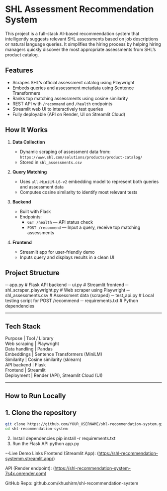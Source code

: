 # SHL Assessment Recommendation System

This project is a full-stack AI-based recommendation system that intelligently suggests relevant SHL assessments based on job descriptions or natural language queries.
It simplifies the hiring process by helping hiring managers quickly discover the most appropriate assessments from SHL’s product catalog.

## Features

- Scrapes SHL’s official assessment catalog using Playwright
- Embeds queries and assessment metadata using Sentence Transformers
- Ranks top matching assessments using cosine similarity
- REST API with `/recommend` and `/health` endpoints
- Streamlit web UI to interactively test queries
- Fully deployable (API on Render, UI on Streamlit Cloud)

## How It Works

1. **Data Collection**
   - Dynamic scraping of assessment data from:  
     `https://www.shl.com/solutions/products/product-catalog/`
   - Stored in `shl_assessments.csv`

2. **Query Matching**
   - Uses `all-MiniLM-L6-v2` embedding model to represent both queries and assessment data
   - Computes cosine similarity to identify most relevant tests

3. **Backend**
   - Built with Flask
   - Endpoints:
     - `GET /health` — API status check
     - `POST /recommend` — Input a query, receive top matching assessments

4. **Frontend**
   - Streamlit app for user-friendly demo
   - Inputs query and displays results in a clean UI

## Project Structure
─ app.py # Flask API backend
─ ui.py # Streamlit frontend 
─ shl_scraper_playwright.py # Web scraper using Playwright 
─ shl_assessments.csv # Assessment data (scraped) 
─ test_api.py # Local testing script for POST /recommend 
─ requirements.txt # Python dependencies 


---

## Tech Stack

 Purpose         | Tool / Library                  
 Web scraping    | Playwright                      
 Data handling   | Pandas                          
 Embeddings      | Sentence Transformers (MiniLM)  
 Similarity      | Cosine similarity (sklearn)     
 API backend     | Flask                           
 Frontend        | Streamlit                       
 Deployment      | Render (API), Streamlit Cloud (UI) 

---

## How to Run Locally

## 1. Clone the repository

```bash
git clone https://github.com/YOUR_USERNAME/shl-recommendation-system.git
cd shl-recommendation-system
```
2. Install dependencies
   pip install -r requirements.txt
3. Run the Flask API
   python app.py


--Live Demo Links
Frontend (Streamlit App): (https://shl-recommendation-systemm.streamlit.app/)

API (Render endpoint): (https://shl-recommendation-system-7s4x.onrender.com)

GitHub Repo: github.com/khushirm/shl-recommendation-system

